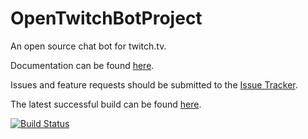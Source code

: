 OpenTwitchBotProject
====================

An open source chat bot for twitch.tv.

Documentation can be found <a href="https://docs.google.com/document/d/1pFqzB8w1HBM5JhYL2ThUCR6oiSKhva_TN_iIHyIowy8">here</a>.

Issues and feature requests should be submitted to the <a href="../../issues">Issue Tracker</a>.

The latest successful build can be found <a href="https://drone.io/github.com/OpenTwitchBotTeam/OpenTwitchBotProject/files">here</a>.

[![Build Status](https://drone.io/github.com/OpenTwitchBotTeam/OpenTwitchBotProject/status.png)](https://drone.io/github.com/OpenTwitchBotTeam/OpenTwitchBotProject/latest)
